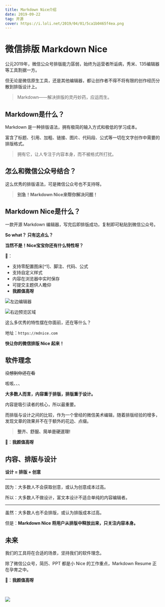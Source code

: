 ```yaml
---
title: Markdown Nice介绍
date: 2019-09-22
tag: 开源
cover: https://i.loli.net/2019/04/01/5ca1b0465f4ea.png
---
```


# 微信排版 Markdown Nice

公元2019年，微信公众号排版能力孱弱，始终为运营者所诟病，秀米、135编辑器等工具割据一方。

但无论是微信原生工具，还是其他编辑器，都让创作者不得不将有限的创作经历分散到排版设计上。

> Markdown——解决排版的灵丹妙药，应运而生。

## Markdown是什么？

Markdown 是一种排版语法，拥有极简的输入方式和极低的学习成本。

富含了标题、引用、加粗、链接、图片、代码段、公式等一切在文字创作中需要的排版格式。

> 拥有它，让人专注于内容本身，而不被格式所打扰。

## 怎么和微信公众号结合？

这么优秀的排版语法，可是微信公众号也不支持呀。

> **别急！Markdown Nice来帮你解决问题！**

## Markdown Nice是什么？

一款开源 Markdown 编辑器，写完后即排版成功，复制即可粘贴到微信公众号。

**So what？ 只有这点么？**

**当然不是！Nice宝宝你还有什么特性呀？** 

🤗：

- 支持零配置图床[^1]、脚注、代码、公式
- 支持自定义样式
- 内容在浏览器中实时保存
- 可提交主题供人瞻仰
- **我颜值高呀**

![左边编辑器](https://i.loli.net/2019/04/01/5ca1b0465f4ea.png)

![右边预览区域](https://i.loli.net/2019/04/01/5ca1b048ad7d8.png)


这么多优秀的特性摆在你面前，还在等什么？

地址：`https://mdnice.com`

**快让你的微信排版 Nice 起来！**

## 软件理念

~~没想到你还在看~~

咳咳、、、

**大多数人而言，内容重于排版，排版重于设计。**

内容是吸引读者的核心，所以最重要。

而排版与设计之间的比较，作为一个曾经的微信美术编辑，随着排版经验的增多，发现文章的效果并不在于额外的花边、点缀。

> **整齐、舒服、简单是硬道理!**

🤗：**我颜值高呀**

## 内容、排版与设计

**设计 = 排版 + 创意**
 
---

因为：大多数人不会获取创意，或认为创意成本过高。

所以：大多数人不做设计，富文本设计不适合单纯的内容编辑者。

---

虽然：大多数人也不会排版，或认为排版成本过高。

但是：**Markdown Nice 将用户从排版中释放出来，只关注内容本身。**

## 未来

我们的工具将在合适的场景，坚持我们的软件理念。

除了微信公众号，简历、PPT 都是小 Nice 的工作重点，Markdown Resume
正在孕育之中。

🤗：**我颜值高呀**

<br/>

![](https://imgkr.cn-bj.ufileos.com/741c4d5c-cfb4-43d9-858b-146661b590df.gif)